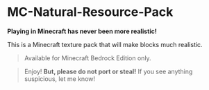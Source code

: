 # MC-Natural-Resource-Pack
**Playing in Minecraft has never been more realistic!**

This is a Minecraft texture pack that will make blocks much realistic.
> Available for Minecraft Bedrock Edition only.

> Enjoy! **But, please do not port or steal!**
> If you see anything suspicious, let me know!
